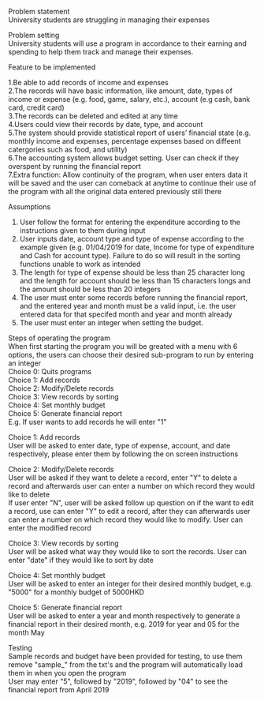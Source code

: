 Problem statement </br>
University students are struggling in managing their expenses </br>

Problem setting </br>
University students will use a program in accordance to their earning and spending to help them track and manage their expenses.</br>

Feature to be implemented </br>

1.Be able to add records of income and expenses </br>
2.The records will have basic information, like amount, date, types of income or expense (e.g. food, game, salary, etc.), account (e.g cash, bank card, credit card) </br>
3.The records can be deleted and edited at any time </br>
4.Users could view their records by date, type, and account </br>
5.The system should provide statistical report of users’ financial state (e.g. monthly income and expenses, percentage expenses based on diffeent catergories such as food, and utility) </br>
6.The accounting system allows budget setting. User can check if they overspent by running the financial report </br>
7.Extra function: Allow continuity of the program, when user enters data it will be saved and the user can comeback at anytime to continue their use of the program with all the original data entered previously still there </br>

Assumptions </br>
1. User follow the format for entering the expenditure according to the instructions given to them during input </br>
2. User inputs date, account type and type of expense according to the example given (e.g. 01/04/2019 for date, Income for type of expenditure and Cash for account type). Failure to do so will result in the sorting functions unable to work as intended </br>
3. The length for type of expense should be less than 25 character long and the length for account should be less than 15 characters longs and the amount should be less than 20 integers </br>
4. The user must enter some records before running the financial report, and the entered year and month must be a valid input, i.e. the user entered data for that specifed month and year and month already </br>
5. The user must enter an integer when setting the budget.</br>

Steps of operating the program </br>
When first starting the program you will be greated with a menu with 6 options, the users can choose their desired sub-program to run by entering an integer </br>
Choice 0: Quits programs </br>
Choice 1: Add records </br>
Choice 2: Modify/Delete records </br>
Choice 3: View records by sorting </br>
Choice 4: Set monthly budget </br>
Choice 5: Generate financial report </br>
E.g. If user wants to add records he will enter "1" </br>

Choice 1: Add records </br>
User will be asked to enter date, type of expense, account, and date respectively, please enter them by following the on screen instructions </br>

Choice 2: Modify/Delete records </br>
User will be asked if they want to delete a record, enter "Y" to delete a record and afterwards user can enter a number on which record they would like to delete </br>
If user enter "N", user will be asked follow up question on if the want to edit a record, use can enter "Y" to edit a record, after they can afterwards user can enter a number on which record they would like to modify. User can enter the modified record </br>

Choice 3: View records by sorting </br>
User will be asked what way they would like to sort the records. User can enter "date" if they would like to sort by date </br>

Choice 4: Set monthly budget </br>
User will be asked to enter an integer for their desired monthly budget, e.g. "5000" for a monthly budget of 5000HKD </br>

Choice 5: Generate financial report </br>
User will be asked to enter a year and month respectively to generate a financial report in their desired month, e.g. 2019 for year and 05 for the month May </br>

Testing </br>
Sample records and budget have been provided for testing, to use them remove "sample_" from the txt's and the program will automatically load them in when you open the program </br> 
User may enter "5", followed by "2019", followed by "04" to see the financial report from April 2019 </br> 
